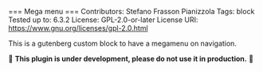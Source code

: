=== Mega menu ===
Contributors:      Stefano Frasson Pianizzola
Tags:              block
Tested up to:      6.3.2
License:           GPL-2.0-or-later
License URI:       https://www.gnu.org/licenses/gpl-2.0.html

This is a gutenberg custom block to have a megamenu on navigation.

:rotating_light: **This plugin is under development, please do not use it in production.** :rotating_light: